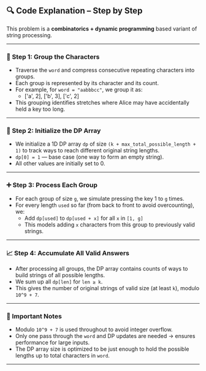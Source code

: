 ## 🔍 Code Explanation – Step by Step

This problem is a **combinatorics + dynamic programming** based variant of string processing.

---

### 🔧 Step 1: Group the Characters

- Traverse the `word` and compress consecutive repeating characters into groups.
- Each group is represented by its character and its count.
- For example, for `word = "aabbbcc"`, we group it as:
  - ['a', 2], ['b', 3], ['c', 2]
- This grouping identifies stretches where Alice may have accidentally held a key too long.

---

### 🔄 Step 2: Initialize the DP Array

- We initialize a 1D DP array `dp` of size `(k + max_total_possible_length + 1)` to track ways to reach different original string lengths.
- `dp[0] = 1` — base case (one way to form an empty string).
- All other values are initially set to 0.

---

### ➕ Step 3: Process Each Group

- For each group of size `g`, we simulate pressing the key 1 to `g` times.
- For every length `used` so far (from back to front to avoid overcounting), we:
  - Add `dp[used]` to `dp[used + x]` for all `x` in `[1, g]`
  - This models adding `x` characters from this group to previously valid strings.

---

### 📈 Step 4: Accumulate All Valid Answers

- After processing all groups, the DP array contains counts of ways to build strings of all possible lengths.
- We sum up all `dp[len]` for `len ≥ k`.
- This gives the number of original strings of valid size (at least `k`), modulo `10^9 + 7`.

---

### 📌 Important Notes

- Modulo `10^9 + 7` is used throughout to avoid integer overflow.
- Only one pass through the `word` and DP updates are needed → ensures performance for large inputs.
- The DP array size is optimized to be just enough to hold the possible lengths up to total characters in `word`.

---
